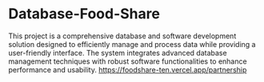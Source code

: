 # Database-Food-Share
This project is a comprehensive database and software development solution designed to efficiently manage and process data while providing a user-friendly interface. The system integrates advanced database management techniques with robust software functionalities to enhance performance and usability.
https://foodshare-ten.vercel.app/partnership
